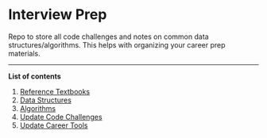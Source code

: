 # Interview Prep

Repo to store all code challenges and notes on common data structures/algorithms. This helps with organizing your career prep materials.

---

**List of contents**

1. [Reference Textbooks](./textbooks/README.md)
2. [Data Structures](./data_structures/README.md)
3. [Algorithms](./algorithms/README.md)
4. [Update Code Challenges](./code_challenges/README.md)
5. [Update Career Tools](./career_prep/README.md)